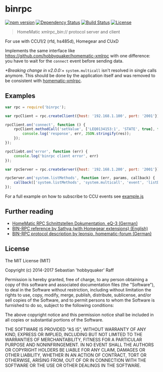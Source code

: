 binrpc
======

[![npm version](https://badge.fury.io/js/binrpc.svg)](https://badge.fury.io/js/binrpc) 
[![Dependency Status](https://img.shields.io/gemnasium/hobbyquaker/binrpc.js.svg?maxAge=2592000)](https://gemnasium.com/github.com/hobbyquaker/binrpc.js)
[![Build Status](https://travis-ci.org/hobbyquaker/binrpc.svg?branch=master)](https://travis-ci.org/hobbyquaker/binrpc)
[![License][mit-badge]][mit-url]


> HomeMatic xmlrpc_bin:// protocol server and client

For use with CCU1/2 (rfd, hs485d), Homegear and CUxD

Implements the same interface like https://github.com/hobbyquaker/homematic-xmlrpc with one difference:
you have to wait for the `connect` event before sending data.


*+Breaking change in v2.0.0:*+ `system.multicall` isn't resolved in single calls anymore. This should be
done by the application itself and was removed to be consistent with 
[homematic-xmlrpc](https://github.com/hobbyquaker/homematic-xmlrpc).

## Examples

```javascript
var rpc = require('binrpc');

var rpcClient = rpc.createClient({host: '192.168.1.100', port: '2001'});

rpcClient.on('connect', function () {
    rpcClient.methodCall('setValue', ['LEQ0134153:1', 'STATE', true], function (err, res) {
        console.log('response', err, JSON.stringify(res));
    });
});

rpcCliebt.on('error', function (err) {
    console.log('binrpc client error', err)  
});

```

```javascript
var rpcServer = rpc.createServer({host: '192.168.1.200', port: '2001'});

rpcServer.on('system.listMethods', function (err, params, callback) {
    callback(['system.listMethods', 'system.multicall', 'event', 'listDevices']);
});
```

For a full example on how to subscribe to CCU events see [example.js](example.js)


## Further reading

* [HomeMatic RPC Schnittstellen Dokumentation, eQ-3 (German)](http://www.eq-3.de/Downloads/Software/HM-CCU2-Firmware_Updates/Tutorials/HM_XmlRpc_API.pdf)
* [BIN-RPC reference by Sathya (with Homegear extensions) (English)](https://www.homegear.eu/index.php/Binary_RPC_Reference)
* [BIN-RPC protocol description by leonsio, homematic-forum (German)](http://homematic-forum.de/forum/viewtopic.php?t=8210&p=57493)

## License


The MIT License (MIT)

Copyright (c) 2014-2017 Sebastian 'hobbyquaker' Raff

Permission is hereby granted, free of charge, to any person obtaining a copy
of this software and associated documentation files (the "Software"), to deal
in the Software without restriction, including without limitation the rights
to use, copy, modify, merge, publish, distribute, sublicense, and/or sell
copies of the Software, and to permit persons to whom the Software is
furnished to do so, subject to the following conditions:

The above copyright notice and this permission notice shall be included in all
copies or substantial portions of the Software.

THE SOFTWARE IS PROVIDED "AS IS", WITHOUT WARRANTY OF ANY KIND, EXPRESS OR
IMPLIED, INCLUDING BUT NOT LIMITED TO THE WARRANTIES OF MERCHANTABILITY,
FITNESS FOR A PARTICULAR PURPOSE AND NONINFRINGEMENT. IN NO EVENT SHALL THE
AUTHORS OR COPYRIGHT HOLDERS BE LIABLE FOR ANY CLAIM, DAMAGES OR OTHER
LIABILITY, WHETHER IN AN ACTION OF CONTRACT, TORT OR OTHERWISE, ARISING FROM,
OUT OF OR IN CONNECTION WITH THE SOFTWARE OR THE USE OR OTHER DEALINGS IN THE
SOFTWARE.

[mit-badge]: https://img.shields.io/badge/License-MIT-blue.svg?style=flat
[mit-url]: LICENSE